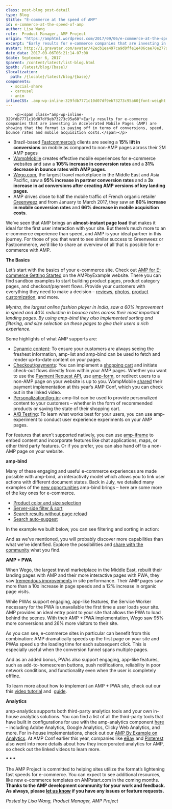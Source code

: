 ```yaml
---
class: post-blog post-detail
type: Blog
$title: "E-commerce at the speed of AMP"
id: e-commerce-at-the-speed-of-amp
author: Lisa Wang
role:  Product Manager, AMP Project
origin: "https://amphtml.wordpress.com/2017/09/06/e-commerce-at-the-speed-of-amp/amp/"
excerpt: "Early results for e-commerce companies that are investing in Accelerated Mobile Pages (AMP) are showing that the format is paying off in terms of conversions, speed, bounce rates and mobile acquisition costs. Brazil-based Fastcommerce&#8217;s clients are seeing a 15% lift in conversions on mobile as compared to non-AMP pages across their 2M AMP pages&#160; WompMobile [&#8230;]"
avatar: http://1.gravatar.com/avatar/42ecb1ea497ca9d0ffe1e406cae70e27?s=96&d=identicon&r=G
date_data: 2017-09-06T06:21:14-07:00
$date: September 6, 2017
$parent: /content/latest/list-blog.html
$path: /latest/blog/{base}/
$localization:
  path: /{locale}/latest/blog/{base}/
components:
  - social-share
  - carousel
  - anim
inlineCSS: .amp-wp-inline-329fdb7771c10d07df9eb73273c95a60{font-weight:400;}.amp-wp-inline-a6ec8840dd8107f0c4f9cbd7d00cece0{text-align:center;}
---
```


<div class="amp-wp-article-content">

		<p><span class="amp-wp-inline-329fdb7771c10d07df9eb73273c95a60">Early results for e-commerce companies that are investing in Accelerated Mobile Pages (AMP) are showing that the format is paying off in terms of conversions, speed, bounce rates and mobile acquisition costs.</span></p>
<ul><li class="amp-wp-inline-329fdb7771c10d07df9eb73273c95a60"><span class="amp-wp-inline-329fdb7771c10d07df9eb73273c95a60">Brazil-based </span><a href="https://www.ampproject.org/case-studies/fastcommerce/"><span class="amp-wp-inline-329fdb7771c10d07df9eb73273c95a60">Fastcommerce’s</span></a><span class="amp-wp-inline-329fdb7771c10d07df9eb73273c95a60"> clients are seeing a </span><b>15% lift in conversions</b><span class="amp-wp-inline-329fdb7771c10d07df9eb73273c95a60"><span class="amp-wp-inline-329fdb7771c10d07df9eb73273c95a60"> on mobile as compared to non-AMP pages across their 2M AMP pages</span></span> </li>
<li class="amp-wp-inline-329fdb7771c10d07df9eb73273c95a60"><a href="https://www.ampproject.org/case-studies/wompmobile/"><span class="amp-wp-inline-329fdb7771c10d07df9eb73273c95a60">WompMobile</span></a><span class="amp-wp-inline-329fdb7771c10d07df9eb73273c95a60"> creates effective mobile experiences for e-commerce websites and saw a </span><b>105% increase in conversion rates</b><span class="amp-wp-inline-329fdb7771c10d07df9eb73273c95a60"> and a</span><b> 31% decrease in bounce rates with AMP pages</b><span class="amp-wp-inline-329fdb7771c10d07df9eb73273c95a60"><span class="amp-wp-inline-329fdb7771c10d07df9eb73273c95a60">.</span></span> </li>
<li class="amp-wp-inline-329fdb7771c10d07df9eb73273c95a60"><a href="https://www.ampproject.org/case-studies/wego/"><span class="amp-wp-inline-329fdb7771c10d07df9eb73273c95a60">Wego.com</span></a><span class="amp-wp-inline-329fdb7771c10d07df9eb73273c95a60">, the largest travel marketplace in the Middle East and Asia Pacific, saw a </span><b>95% increase in partner conversion rates</b><span class="amp-wp-inline-329fdb7771c10d07df9eb73273c95a60"> and a </span><b><b>3x increase in ad conversions after creating AMP versions of key landing pages.</b></b> </li>
<li class="amp-wp-inline-329fdb7771c10d07df9eb73273c95a60"><span class="amp-wp-inline-329fdb7771c10d07df9eb73273c95a60">AMP drives close to half the mobile traffic of French organic retailer </span><a href="https://www.ampproject.org/case-studies/greenweez/"><span class="amp-wp-inline-329fdb7771c10d07df9eb73273c95a60">Greenweez</span></a><span class="amp-wp-inline-329fdb7771c10d07df9eb73273c95a60"> and from January to March 2017, they saw an </span><b>80% increase in mobile conversion rates</b><span class="amp-wp-inline-329fdb7771c10d07df9eb73273c95a60"> and </span><b>66% decrease in mobile acquisition costs</b><span class="amp-wp-inline-329fdb7771c10d07df9eb73273c95a60">. </span><span class="amp-wp-inline-329fdb7771c10d07df9eb73273c95a60"> </span></li>
</ul><p><span class="amp-wp-inline-329fdb7771c10d07df9eb73273c95a60">We’ve seen that </span><span class="amp-wp-inline-329fdb7771c10d07df9eb73273c95a60">AMP brings an </span><b>almost-instant page load</b><span class="amp-wp-inline-329fdb7771c10d07df9eb73273c95a60"> that makes it ideal for the first user interaction with your site. But there’s much more to an e-commerce experience than speed, and AMP is your ideal partner in this journey. For those of you that want to see similar success to Greenweez or Fastcommerce, we’d like to share an overview of all that is possible for e-commerce with AMP. </span></p>
<p><b>The Basics</b></p>
<p>Let’s start with the basics of your e-commerce site. Check out <a href="https://ampbyexample.com/introduction/amp_for_e-commerce_getting_started/">AMP for E-commerce Getting Started</a> on the AMPbyExample website. There you can find sandbox examples to start building product pages, product category pages, and checkout/payment flows. Provide your customers with everything they need to make a decision – <a href="https://ampbyexample.com/samples_templates/comment_section/preview/">reviews</a>, <a href="https://ampbyexample.com/advanced/image_galleries_with_amp-carousel/">photos</a>, <a href="https://ampbyexample.com/samples_templates/product_page/preview/">product customization</a>, and more.</p>
<amp-carousel width="600" height="480" type="slides" layout="responsive"><amp-img src="https://amphtml.files.wordpress.com/2017/09/myntra1.jpg?w=270" width="270" height="480" layout="responsive"></amp-img><amp-img src="https://amphtml.files.wordpress.com/2017/09/myntra2.gif?w=270" width="270" height="480" layout="responsive"></amp-img><amp-img src="https://amphtml.files.wordpress.com/2017/09/myntra3.gif?w=270" width="270" height="480" layout="responsive"></amp-img></amp-carousel><p><span class="amp-wp-inline-329fdb7771c10d07df9eb73273c95a60"><i>Myntra, the largest online fashion player in India, saw a 60% improvement in speed and 40% reduction in bounce rates across their most important landing pages. By using amp-bind they also implemented sorting and filtering, and size selection on these pages to give their users a rich experience.</i></span></p>
<p>Some highlights of what AMP supports are:</p>
<ul><li class="amp-wp-inline-329fdb7771c10d07df9eb73273c95a60"><a href="https://ampbyexample.com/introduction/amp_for_e-commerce_getting_started/#dynamic-content"><span class="amp-wp-inline-329fdb7771c10d07df9eb73273c95a60">Dynamic content</span></a><span class="amp-wp-inline-329fdb7771c10d07df9eb73273c95a60">: To ensure your customers are always seeing the freshest information, amp-list and amp-bind can be used to fetch and render up-to-date content on your pages. </span></li>
<li class="amp-wp-inline-329fdb7771c10d07df9eb73273c95a60"><a href="https://ampbyexample.com/introduction/amp_for_e-commerce_getting_started/#checkout-flow-and-payments"><span class="amp-wp-inline-329fdb7771c10d07df9eb73273c95a60">Checkout/payments</span></a><span class="amp-wp-inline-329fdb7771c10d07df9eb73273c95a60">: You can implement a </span><a href="https://ampbyexample.com/samples_templates/product_page/#product-page"><span class="amp-wp-inline-329fdb7771c10d07df9eb73273c95a60">shopping cart</span></a><span class="amp-wp-inline-329fdb7771c10d07df9eb73273c95a60"> and initiate check-out flows directly from within your AMP pages. Whether you want to use the </span><a href="https://ampbyexample.com/advanced/payments_in_amp/"><span class="amp-wp-inline-329fdb7771c10d07df9eb73273c95a60">Payment Request API</span></a><span class="amp-wp-inline-329fdb7771c10d07df9eb73273c95a60">, use </span><a href="https://ampbyexample.com/components/amp-form"><span class="amp-wp-inline-329fdb7771c10d07df9eb73273c95a60">amp-form</span></a><span class="amp-wp-inline-329fdb7771c10d07df9eb73273c95a60">, or redirect users to a non-AMP page on your website is up to you. WompMobile </span><a href="https://www.youtube.com/watch?v=Em-tZ4WMMps&amp;t=723"><span class="amp-wp-inline-329fdb7771c10d07df9eb73273c95a60">shared</span></a><span class="amp-wp-inline-329fdb7771c10d07df9eb73273c95a60"> their payment implementation at this year’s AMP Conf, which you can check out in the linked video. </span></li>
<li class="amp-wp-inline-329fdb7771c10d07df9eb73273c95a60"><a href="https://ampbyexample.com/introduction/amp_for_e-commerce_getting_started/#personalization-and-login"><span class="amp-wp-inline-329fdb7771c10d07df9eb73273c95a60">Personalization/log-in</span></a><span class="amp-wp-inline-329fdb7771c10d07df9eb73273c95a60">: amp-list can be used to provide personalized content to your customers – whether in the form of recommended products or saving the state of their shopping cart. </span></li>
<li class="amp-wp-inline-329fdb7771c10d07df9eb73273c95a60"><a href="https://ampbyexample.com/components/amp-experiment/"><span class="amp-wp-inline-329fdb7771c10d07df9eb73273c95a60">A/B Testing</span></a><span class="amp-wp-inline-329fdb7771c10d07df9eb73273c95a60">: To learn what works best for your users, you can use amp-experiment to conduct user experience experiments on your AMP pages. </span></li>
</ul><p><span class="amp-wp-inline-329fdb7771c10d07df9eb73273c95a60">For features that aren’t supported natively, you can use </span><a href="https://ampbyexample.com/components/amp-iframe/"><span class="amp-wp-inline-329fdb7771c10d07df9eb73273c95a60">amp-iframe</span></a><span class="amp-wp-inline-329fdb7771c10d07df9eb73273c95a60"> to embed content and incorporate features like chat applications, maps, or other third party features. Or if you prefer, you can also hand off to a non-AMP page on your website. </span></p>
<p><b>amp-bind</b></p>
<p><span class="amp-wp-inline-329fdb7771c10d07df9eb73273c95a60">Many of these engaging and useful e-commerce experiences are made possible with amp-bind, an interactivity model which allows you to link user actions with different document states</span><i><span class="amp-wp-inline-329fdb7771c10d07df9eb73273c95a60">. </span></i><span class="amp-wp-inline-329fdb7771c10d07df9eb73273c95a60">Back in July, we detailed many examples of the </span><a href="https://www.ampproject.org/latest/blog/amp-bind-brings-flexible-interactivity-to-amp-pages/"><span class="amp-wp-inline-329fdb7771c10d07df9eb73273c95a60">new opportunities</span></a><span class="amp-wp-inline-329fdb7771c10d07df9eb73273c95a60"> amp-bind brings – here are some more of the key ones for e-commerce.</span></p>
<ul><li class="amp-wp-inline-329fdb7771c10d07df9eb73273c95a60"><a href="https://www.ampproject.org/latest/blog/amp-bind-brings-flexible-interactivity-to-amp-pages/#product-color-and-size-selection"><span class="amp-wp-inline-329fdb7771c10d07df9eb73273c95a60">Product color and size selection</span></a></li>
<li class="amp-wp-inline-329fdb7771c10d07df9eb73273c95a60"><a href="https://www.ampproject.org/latest/blog/amp-bind-brings-flexible-interactivity-to-amp-pages/#server-side-filter-and-sort"><span class="amp-wp-inline-329fdb7771c10d07df9eb73273c95a60">Server-side filter &amp; sort</span></a></li>
<li class="amp-wp-inline-329fdb7771c10d07df9eb73273c95a60"><a href="https://www.ampproject.org/latest/blog/amp-bind-brings-flexible-interactivity-to-amp-pages/#search-results-without-reload"><span class="amp-wp-inline-329fdb7771c10d07df9eb73273c95a60">Search results without page reload</span></a></li>
<li class="amp-wp-inline-329fdb7771c10d07df9eb73273c95a60"><a href="https://www.ampproject.org/latest/blog/amp-bind-brings-flexible-interactivity-to-amp-pages/#auto-suggest"><span class="amp-wp-inline-329fdb7771c10d07df9eb73273c95a60">Search auto-suggest</span></a></li>
</ul><p><span class="amp-wp-inline-329fdb7771c10d07df9eb73273c95a60">In the example we built below, you can see filtering and sorting in action:</span></p>
<p><amp-anim class="  wp-image-1555 aligncenter amp-wp-enforced-sizes" src="https://amphtml.files.wordpress.com/2017/09/sort_filter.gif?w=282&amp;h=501" alt="sort_filter" width="282" height="501" sizes="(min-width: 282px) 282px, 100vw"></amp-anim></p>
<p><span class="amp-wp-inline-329fdb7771c10d07df9eb73273c95a60">And as we’ve mentioned, you will probably discover more capabilities than what we’ve identified. Explore the possibilities and </span><a href="https://groups.google.com/forum/#!forum/amphtml-discuss"><span class="amp-wp-inline-329fdb7771c10d07df9eb73273c95a60">share with the community</span></a><span class="amp-wp-inline-329fdb7771c10d07df9eb73273c95a60"> what you find. </span></p>
<p><b>AMP + PWA</b></p>
<p><span class="amp-wp-inline-329fdb7771c10d07df9eb73273c95a60">When Wego, the largest travel marketplace in the Middle East, rebuilt their landing pages with AMP and their more interactive pages with PWA, they saw </span><a href="https://www.youtube.com/watch?v=_pmjBZi5zY0"><span class="amp-wp-inline-329fdb7771c10d07df9eb73273c95a60">tremendous improvements</span></a><span class="amp-wp-inline-329fdb7771c10d07df9eb73273c95a60"> in site performance. Their AMP pages saw more than a 10x increase in page speeds and a 12% increase in organic page visits. </span></p>
<p><span class="amp-wp-inline-329fdb7771c10d07df9eb73273c95a60">While PWAs support engaging, app-like features, the Service Worker necessary for the PWA is unavailable the first time a user loads your site. AMP provides an ideal entry point to your site that allows the PWA to load behind the scenes. With their AMP + PWA implementation, Wego saw 95% more conversions and 26% more visitors to their site. </span></p>
<p><span class="amp-wp-inline-329fdb7771c10d07df9eb73273c95a60">As you can see, e-commerce sites in particular can benefit from this combination: AMP dramatically speeds up the first page on your site and PWAs speed up the loading time for each subsequent click. This is especially useful when the conversion funnel spans multiple pages. </span></p>
<p><span class="amp-wp-inline-329fdb7771c10d07df9eb73273c95a60">And as an added bonus, PWAs also support engaging, app-like features, such as add-to-homescreen buttons, push notifications, reliability in poor network conditions, and functionality even when the user is completely offline. </span></p>
<p><span class="amp-wp-inline-329fdb7771c10d07df9eb73273c95a60">To learn more about how to implement an AMP + PWA site, check out our this </span><a href="https://www.youtube.com/watch?v=Yllbfu3JE2Y"><span class="amp-wp-inline-329fdb7771c10d07df9eb73273c95a60">video tutorial</span></a><span class="amp-wp-inline-329fdb7771c10d07df9eb73273c95a60"> and  </span><a href="https://www.ampproject.org/docs/integration/pwa-amp"><span class="amp-wp-inline-329fdb7771c10d07df9eb73273c95a60">guide</span></a><span class="amp-wp-inline-329fdb7771c10d07df9eb73273c95a60">. </span></p>
<p><b>Analytics</b></p>
<p><span class="amp-wp-inline-329fdb7771c10d07df9eb73273c95a60">amp-analytics supports both third-party analytics tools and your own in-house analytics solutions. You can find a list of all the third-party tools that have built in configurations for use with the amp-analytics component </span><a href="https://www.ampproject.org/docs/guides/analytics/analytics-vendors"><span class="amp-wp-inline-329fdb7771c10d07df9eb73273c95a60">here</span></a><span class="amp-wp-inline-329fdb7771c10d07df9eb73273c95a60"> – including Adobe Analytics, Google Analytics, Clicky Web Analytics, and more. For in-house implementations, check out our </span><a href="https://ampbyexample.com/components/amp-analytics/"><span class="amp-wp-inline-329fdb7771c10d07df9eb73273c95a60">AMP By Example on Analytics</span></a><span class="amp-wp-inline-329fdb7771c10d07df9eb73273c95a60">. At AMP Conf earlier this year, companies like </span><a href="https://www.youtube.com/watch?v=wr2SfwCUI0M&amp;t=692"><span class="amp-wp-inline-329fdb7771c10d07df9eb73273c95a60">eBay</span></a><span class="amp-wp-inline-329fdb7771c10d07df9eb73273c95a60"> and </span><a href="https://www.youtube.com/watch?v=xTn-Ph864EQ&amp;t=842"><span class="amp-wp-inline-329fdb7771c10d07df9eb73273c95a60">Pinterest</span></a><span class="amp-wp-inline-329fdb7771c10d07df9eb73273c95a60"> also went into more details about how they incorporated analytics for AMP, so check out the linked videos to learn more.</span></p>
<p class="amp-wp-inline-a6ec8840dd8107f0c4f9cbd7d00cece0"><b>* * *</b></p>
<p><span class="amp-wp-inline-329fdb7771c10d07df9eb73273c95a60">The AMP Project is committed to helping sites utilize the format’s lightening fast speeds for e-commerce. You can expect to see additional resources, like new e-commerce templates on AMPstart.com in the coming months. </span><b>Thanks to the AMP development community for your work and feedback. As always, please </b><a href="https://groups.google.com/forum/#!forum/amphtml-discuss"><b>let us know</b></a><b> if you have any issues or feature requests.</b></p>
<p><i><span class="amp-wp-inline-329fdb7771c10d07df9eb73273c95a60">Posted by Lisa Wang, Product Manager, AMP Project</span></i></p>
	</div>




</div>

